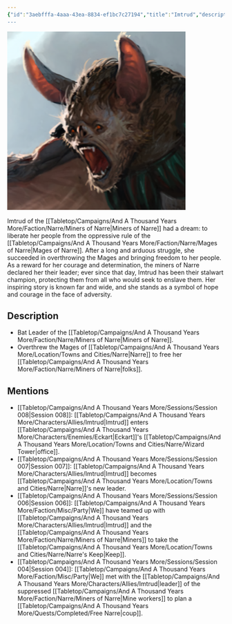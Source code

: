 ```yaml
---
{"id":"3aebfffa-4aaa-43ea-8834-ef1bc7c27194","title":"Imtrud","description":"Imtrud of the Miners of Narre had a dream: to liberate her people from the oppressive rule of the Mages of Narre. After a long and arduous struggle, she succeeded in overthrowing the Mages and bringing freedom to her people.","isActivePartyMember":false,"isAlive":true,"publish":true,"date_created":"Sunday, January 15th 2023, 1:28:57 pm","date_modified":"Friday, April 26th 2024, 11:23:02 pm","editing_lock":false,"live_preview":true,"cssclasses":["mado-heading"],"PassFrontmatter":true}
---
```



![Media/IronClaw/Polaroid/Banner-Imtrud-polaroid.png|200](../../../../../Media/IronClaw/Polaroid/Banner-Imtrud-polaroid.png)

Imtrud of the [[Tabletop/Campaigns/And A Thousand Years More/Faction/Narre/Miners of Narre\|Miners of Narre]] had a dream: to liberate her people from the oppressive rule of the [[Tabletop/Campaigns/And A Thousand Years More/Faction/Narre/Mages of Narre\|Mages of Narre]]. After a long and arduous struggle, she succeeded in overthrowing the Mages and bringing freedom to her people. As a reward for her courage and determination, the miners of Narre declared her their leader; ever since that day, Imtrud has been their stalwart champion, protecting them from all who would seek to enslave them. Her inspiring story is known far and wide, and she stands as a symbol of hope and courage in the face of adversity.

## Description

- Bat Leader of the [[Tabletop/Campaigns/And A Thousand Years More/Faction/Narre/Miners of Narre\|Miners of Narre]].
- Overthrew the Mages of [[Tabletop/Campaigns/And A Thousand Years More/Location/Towns and Cities/Narre\|Narre]] to free her [[Tabletop/Campaigns/And A Thousand Years More/Faction/Narre/Miners of Narre\|folks]].

## Mentions

- [[Tabletop/Campaigns/And A Thousand Years More/Sessions/Session 008\|Session 008]]: [[Tabletop/Campaigns/And A Thousand Years More/Characters/Allies/Imtrud\|Imtrud]] enters [[Tabletop/Campaigns/And A Thousand Years More/Characters/Enemies/Eckart\|Eckart]]'s [[Tabletop/Campaigns/And A Thousand Years More/Location/Towns and Cities/Narre/Wizard Tower\|office]].
- [[Tabletop/Campaigns/And A Thousand Years More/Sessions/Session 007\|Session 007]]: [[Tabletop/Campaigns/And A Thousand Years More/Characters/Allies/Imtrud\|Imtrud]] becomes [[Tabletop/Campaigns/And A Thousand Years More/Location/Towns and Cities/Narre\|Narre]]'s new leader.
- [[Tabletop/Campaigns/And A Thousand Years More/Sessions/Session 006\|Session 006]]: [[Tabletop/Campaigns/And A Thousand Years More/Faction/Misc/Party\|We]] have teamed up with [[Tabletop/Campaigns/And A Thousand Years More/Characters/Allies/Imtrud\|Imtrud]] and the [[Tabletop/Campaigns/And A Thousand Years More/Faction/Narre/Miners of Narre\|Miners]] to take the [[Tabletop/Campaigns/And A Thousand Years More/Location/Towns and Cities/Narre/Narre's Keep\|Keep]].
- [[Tabletop/Campaigns/And A Thousand Years More/Sessions/Session 004\|Session 004]]: [[Tabletop/Campaigns/And A Thousand Years More/Faction/Misc/Party\|We]] met with the [[Tabletop/Campaigns/And A Thousand Years More/Characters/Allies/Imtrud\|leader]] of the suppressed [[Tabletop/Campaigns/And A Thousand Years More/Faction/Narre/Miners of Narre\|Mine workers]] to plan a [[Tabletop/Campaigns/And A Thousand Years More/Quests/Completed/Free Narre\|coup]].

